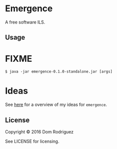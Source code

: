 # Emergence

A free software ILS.

## Usage

# FIXME

    $ java -jar emergence-0.1.0-standalone.jar [args]

# Ideas

See [here][ideas] for a overview of my ideas for `emergence`.

## License

Copyright © 2016 Dom Rodriguez

See LICENSE for licensing.

[ideas]: IDEAS.md
